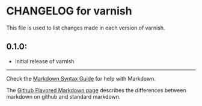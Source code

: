 # CHANGELOG for varnish

This file is used to list changes made in each version of varnish.

## 0.1.0:

* Initial release of varnish

- - - 
Check the [Markdown Syntax Guide](http://daringfireball.net/projects/markdown/syntax) for help with Markdown.

The [Github Flavored Markdown page](http://github.github.com/github-flavored-markdown/) describes the differences between markdown on github and standard markdown.
